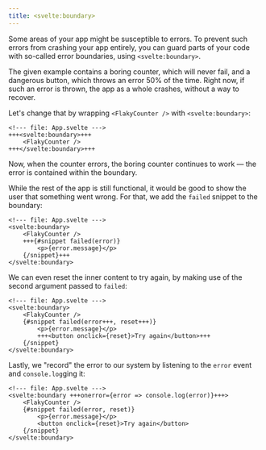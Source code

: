 ```yaml
---
title: <svelte:boundary>
---
```


Some areas of your app might be susceptible to errors. To prevent such errors from crashing your app entirely, you can guard parts of your code with so-called error boundaries, using `<svelte:boundary>`.

The given example contains a boring counter, which will never fail, and a dangerous button, which throws an error 50% of the time. Right now, if such an error is thrown, the app as a whole crashes, without a way to recover.

Let's change that by wrapping `<FlakyCounter />` with `<svelte:boundary>`:

```svelte
<!--- file: App.svelte --->
+++<svelte:boundary>+++
	<FlakyCounter />
+++</svelte:boundary>+++
```

Now, when the counter errors, the boring counter continues to work — the error is contained within the boundary.

While the rest of the app is still functional, it would be good to show the user that something went wrong. For that, we add the `failed` snippet to the boundary:

```svelte
<!--- file: App.svelte --->
<svelte:boundary>
	<FlakyCounter />
	+++{#snippet failed(error)}
		<p>{error.message}</p>
	{/snippet}+++
</svelte:boundary>
```

We can even reset the inner content to try again, by making use of the second argument passed to `failed`:

```svelte
<!--- file: App.svelte --->
<svelte:boundary>
	<FlakyCounter />
	{#snippet failed(error+++, reset+++)}
		<p>{error.message}</p>
		+++<button onclick={reset}>Try again</button>+++
	{/snippet}
</svelte:boundary>
```

Lastly, we "record" the error to our system by listening to the `error` event and `console.log`ging it:

```svelte
<!--- file: App.svelte --->
<svelte:boundary +++onerror={error => console.log(error)}+++>
	<FlakyCounter />
	{#snippet failed(error, reset)}
		<p>{error.message}</p>
		<button onclick={reset}>Try again</button>
	{/snippet}
</svelte:boundary>
```
